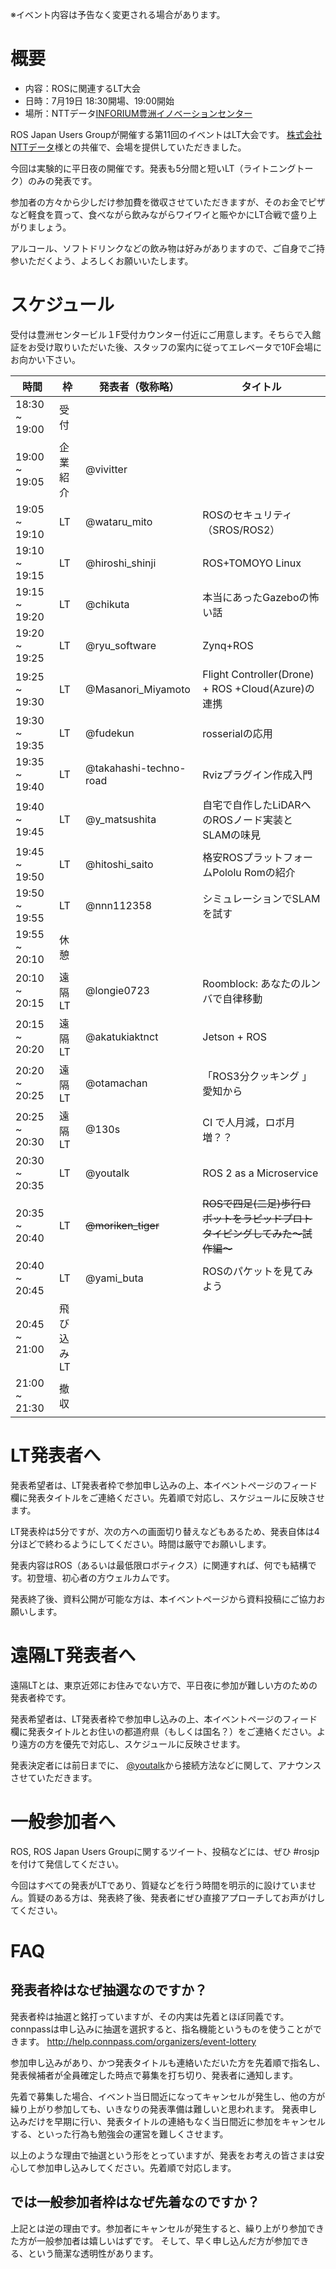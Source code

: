 ※イベント内容は予告なく変更される場合があります。

# 概要

- 内容：ROSに関連するLT大会
- 日時：7月19日 18:30開場、19:00開始
- 場所：NTTデータ[INFORIUM豊洲イノベーションセンター](http://www.nttdata.com/jp/ja/inforium/)

ROS Japan Users Groupが開催する第11回のイベントはLT大会です。
[株式会社NTTデータ](http://www.nttdata.com)様との共催で、会場を提供していただきました。

今回は実験的に平日夜の開催です。発表も5分間と短いLT（ライトニングトーク）のみの発表です。

参加者の方々から少しだけ参加費を徴収させていただきますが、そのお金でピザなど軽食を買って、食べながら飲みながらワイワイと賑やかにLT合戦で盛り上がりましょう。

アルコール、ソフトドリンクなどの飲み物は好みがありますので、ご自身でご持参いただくよう、よろしくお願いいたします。

# スケジュール

受付は豊洲センタービル１F受付カウンター付近にご用意します。そちらで入館証をお受け取りいただいた後、スタッフの案内に従ってエレベータで10F会場にお向かい下さい。

時間 | 枠 | 発表者（敬称略） | タイトル
-----|----|------------------|----------
18:30 ~ 19:00 | 受付 | | |
19:00 ~ 19:05 | 企業紹介 | @vivitter | |
19:05 ~ 19:10 | LT | @wataru_mito | ROSのセキュリティ（SROS/ROS2） |
19:10 ~ 19:15 | LT | @hiroshi_shinji | ROS+TOMOYO Linux |
19:15 ~ 19:20 | LT | @chikuta | 本当にあったGazeboの怖い話 |
19:20 ~ 19:25 | LT | @ryu_software | Zynq+ROS |
19:25 ~ 19:30 | LT | @Masanori_Miyamoto | Flight Controller(Drone) + ROS +Cloud(Azure)の連携 |
19:30 ~ 19:35 | LT | @fudekun | rosserialの応用 |
19:35 ~ 19:40 | LT | @takahashi-techno-road | Rvizプラグイン作成入門 |
19:40 ~ 19:45 | LT | @y_matsushita | 自宅で自作したLiDARへのROSノード実装とSLAMの味見 |
19:45 ~ 19:50 | LT | @hitoshi_saito | 格安ROSプラットフォームPololu Romの紹介 |
19:50 ~ 19:55 | LT | @nnn112358 | シミュレーションでSLAMを試す |
19:55 ~ 20:10 | 休憩 | | |
20:10 ~ 20:15 | 遠隔LT | @longie0723 | Roomblock: あなたのルンバで自律移動 |
20:15 ~ 20:20 | 遠隔LT | @akatukiaktnct | Jetson + ROS |
20:20 ~ 20:25 | 遠隔LT | @otamachan | 「ROS3分クッキング 」愛知から |
20:25 ~ 20:30 | 遠隔LT | @130s | CI で人月減，ロボ月増？？ |
20:30 ~ 20:35 | LT | @youtalk | ROS 2 as a Microservice |
20:35 ~ 20:40 | LT | ~~@moriken_tiger~~ | ~~ROSで四足(二足)歩行ロボットをラピッドプロトタイピングしてみた〜試作編〜~~ |
20:40 ~ 20:45 | LT | @yami_buta | ROSのパケットを見てみよう |
20:45 ~ 21:00 | 飛び込みLT | | |
21:00 ~ 21:30 | 撤収 | | |

# LT発表者へ
発表希望者は、LT発表者枠で参加申し込みの上、本イベントページのフィード欄に発表タイトルをご連絡ください。先着順で対応し、スケジュールに反映させます。

LT発表枠は5分ですが、次の方への画面切り替えなどもあるため、発表自体は4分ほどで終わるようにしてください。時間は厳守でお願いします。

発表内容はROS（あるいは最低限ロボティクス）に関連すれば、何でも結構です。初登壇、初心者の方ウェルカムです。

発表終了後、資料公開が可能な方は、本イベントページから資料投稿にご協力お願いします。

# 遠隔LT発表者へ
遠隔LTとは、東京近郊にお住みでない方で、平日夜に参加が難しい方のための発表者枠です。

発表希望者は、LT発表者枠で参加申し込みの上、本イベントページのフィード欄に発表タイトルとお住いの都道府県（もしくは国名？）をご連絡ください。より遠方の方を優先で対応し、スケジュールに反映させます。

発表決定者には前日までに、 [@youtalk](http://twitter.com/youtalk)から接続方法などに関して、アナウンスさせていただきます。

# 一般参加者へ
ROS, ROS Japan Users Groupに関するツイート、投稿などには、ぜひ #rosjp を付けて発信してください。

今回はすべての発表がLTであり、質疑などを行う時間を明示的に設けていません。質疑のある方は、発表終了後、発表者にぜひ直接アプローチしてお声がけしてください。

# FAQ

## 発表者枠はなぜ抽選なのですか？

発表者枠は抽選と銘打っていますが、その内実は先着とほぼ同義です。
connpassは申し込みに抽選を選択すると、指名機能というものを使うことができます。
http://help.connpass.com/organizers/event-lottery

参加申し込みがあり、かつ発表タイトルも連絡いただいた方を先着順で指名し、発表候補者が全員確定した時点で募集を打ち切り、発表者に通知します。

先着で募集した場合、イベント当日間近になってキャンセルが発生し、他の方が繰り上がり参加しても、いきなりの発表準備は難しいと思われます。
発表申し込みだけを早期に行い、発表タイトルの連絡もなく当日間近に参加をキャンセルする、といった行為も勉強会の運営を難しくさせます。

以上のような理由で抽選という形をとっていますが、発表をお考えの皆さまは安心して参加申し込みしてください。先着順で対応します。

## では一般参加者枠はなぜ先着なのですか？

上記とは逆の理由です。参加者にキャンセルが発生すると、繰り上がり参加できた方が一般参加者は嬉しいはずです。
そして、早く申し込んだ方が参加できる、という簡潔な透明性があります。
